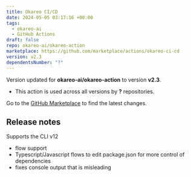 ```yaml
---
title: Okareo CI/CD
date: 2024-05-05 03:17:16 +00:00
tags:
  - okareo-ai
  - GitHub Actions
draft: false
repo: okareo-ai/okareo-action
marketplace: https://github.com/marketplace/actions/okareo-ci-cd
version: v2.3
dependentsNumber: "?"
---
```



Version updated for **okareo-ai/okareo-action** to version **v2.3**.
- This action is used across all versions by **?** repositories.

Go to the [GitHub Marketplace](https://github.com/marketplace/actions/okareo-ci-cd) to find the latest changes.

## Release notes

Supports the CLI v12
- flow support
- Typescript/Javascript flows to edit package.json for more control of dependencies
- fixes console output that is misleading
